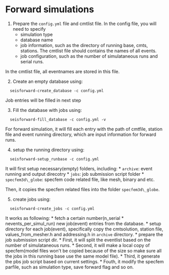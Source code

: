 # Forward simulations

1. Prepare the `config.yml` file and cmtlist file.
  In the config file, you will need to specify
    * simulation type
    * database name
    * job information, such as the directory of running base, cmts, stations.
      The cmtlist file should contains the names of all events.
    * job configuration, such as the number of simulataneous runs and serial runs.

  In the cmtlist file, all eventnames are stored in this file.


2. Create an empty database using:
  ```
    seisforward-create_database -c config.yml
  ```

  Job entries will be filled in next step


3. Fill the database with jobs using:
  ```
    seisforward-fill_database -c config.yml -v
  ```

  For forward simulation, it will fill each entry with the path of cmtfile, station file and event running directory, which are input information for forward runs.


4. setup the running directory using:
  ```
    seisforward-setup_runbase -c config.yml
  ```

  It will first setup necessary(empty) folders, including:
    * `archive`: event running and output direcotry
    * `jobs`: job submission script folder
    * `specfem3d\_globe`: specfem code related file, like mesh, binary and etc.

  Then, it copies the specfem related files into the folder `specfem3d\_globe`.


5. create jobs using:
  ```
    seisforward-create_jobs -c config.yml
  ```

  It works as following:
    * fetch a certain number(n\_serial * nevents\_per\_simul\_run) new job(event) entries from the database.
    * setup directory for each job(event), specifically copy the cmtsolution, station file, values\_from\_mesher.h and addressing.h in `archive` directory.
    * prepare the job submission script dir.
      * First, it will split the eventlist based on the number of simulataneous runs.
      * Second, it will make a local copy of specfem(model files won't be copied because of the size so make sure all the jobs in this running base use the same model file).
      * Third, it generate the pbs job script based on current settings.
      * Fouth, it modify the specfem parfile, such as simulation type, save forward flag and so on.
